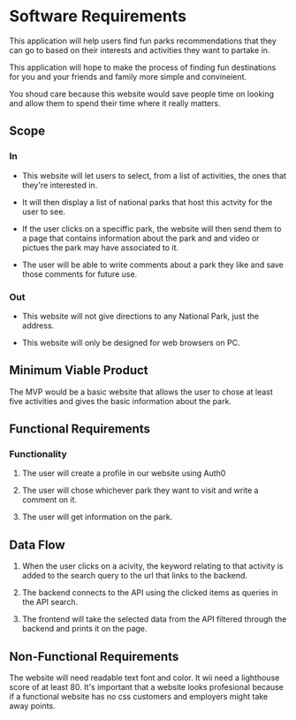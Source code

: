 # Software Requirements

This application will help users find fun parks recommendations that they can go to based on their interests and activities they want to partake in.

This application will hope to make the process of finding fun destinations for you and your friends and family more simple and convineient.

You shoud care because this website would save people time on looking and allow them to spend their time where it really matters.

## Scope

### In

* This website will let users to select, from a list of activities, the ones that they're interested in.

* It will then display a list of national parks that host this actvity for the user to see.

* If the user clicks on a speciffic park, the website will then send them to a page that contains information about the park and and video or pictues the park may have associated to it.

* The user will be able to write comments about a park they like and save those comments for future use.

### Out

* This website will not give directions to any National Park, just the address.

* This website will only be designed for web browsers on PC.

## Minimum Viable Product

The MVP would be a basic website that allows the user to chose at least five activities and gives the basic information about the park.

## Functional Requirements

### Functionality

1. The user will create a profile in our website using Auth0

2. The user will chose whichever park they want to visit and write a comment on it.

3. The user will get information on the park.

## Data Flow

1. When the user clicks on a acivity, the keyword relating to that activity is added to the search query to the url that links to the backend.

2. The backend connects to the API using the clicked items as queries in the API search.

3. The frontend will take the selected data from the API filtered through the backend and prints it on the page.

## Non-Functional Requirements

The website will need readable text font and color. It wii need a lighthouse score of at least 80. It's important that a website looks profesional because if a functional website has no css customers and employers might take away points.
